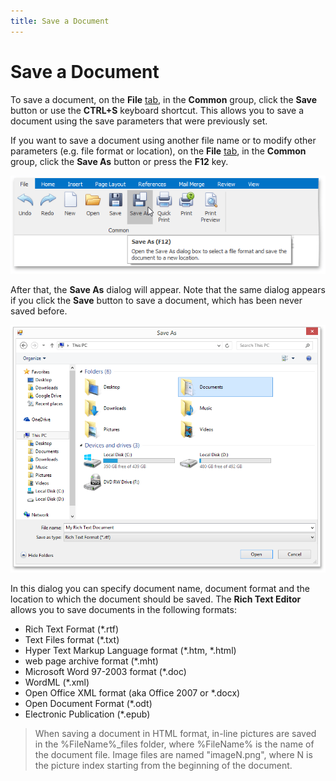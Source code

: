 ```yaml
---
title: Save a Document
---
```

# Save a Document
To save a document, on the **File** [ tab](../text-editor-ui/ribbon-interface.md), in the **Common** group, click the **Save** button or use the **CTRL+S** keyboard shortcut. This allows you to save a document using the save parameters that were previously set.

If you want to save a document using another file name or to modify other parameters (e.g. file format or location), on the **File** [ tab](../text-editor-ui/ribbon-interface.md), in the **Common** group, click the **Save As** button or press the **F12** key.

![RTESaveIcon](../../../images/img121266.png)

After that, the **Save As** dialog will appear. Note that the same dialog appears if you click the **Save** button to save a document, which has been never saved before.

![RTESaveAsDialog](../../../images/img121267.png)

In this dialog you can specify document name, document format and the location to which the document should be saved. The **Rich Text Editor** allows you to save documents in the following formats:
* Rich Text Format (*.rtf)
* Text Files format (*.txt)
* Hyper Text Markup Language format (*.htm, *.html)
* web page archive format (*.mht)
* Microsoft Word 97-2003 format (*.doc)
* WordML (*.xml)
* Open Office XML format (aka Office 2007 or *.docx)
* Open Document Format (*.odt)
* Electronic Publication (*.epub)

> When saving a document in HTML format, in-line pictures are saved in the %FileName%_files folder, where %FileName% is the name of the document file. Image files are named "imageN.png", where N is the picture index starting from the beginning of the document.